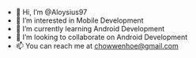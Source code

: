 - 👋 Hi, I’m @Aloysius97
- 👀 I’m interested in Mobile Development
- 🌱 I’m currently learning Android Development
- 💞️ I’m looking to collaborate on Android Development
- 📫 You can reach me at chowwenhoe@gmail.com

<!---
Aloysius97/Aloysius97 is a ✨ special ✨ repository because its `README.md` (this file) appears on your GitHub profile.
You can click the Preview link to take a look at your changes.
--->
